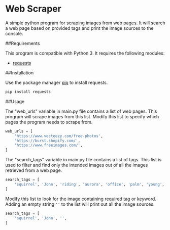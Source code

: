 # Web Scraper

A simple python program for scraping images from web pages. It will search a web page based on provided tags and print the image sources to the console.

##Requirements

This program is compatible with Python 3. It requires the following modules:

 * [requests](https://pypi.org/project/requests/)

##Installation

Use the package manager [pip](https://pip.pypa.io/en/stable/) to install requests. 
```bash
pip install requests
```

##Usage

The "web_urls" variable in main.py file contains a list of web pages. This program will scrape images from this list. Modify this list to specify which pages the program needs to scrape from. 
```python
web_urls = [
    'https://www.vecteezy.com/free-photos',
    'https://burst.shopify.com/',
    'https://www.freeimages.com/',
]
```
The "search_tags" variable in main.py file contains a list of tags. This list is used to filter and find only the intended images out of all the images retrieved from a web page. 

```python
search_tags = [
    'squirrel', 'John', 'riding', 'aurora', 'office', 'palm', 'young', 'works', 
]
```
Modify this list to look for the image containing required tag or keyword. Adding an empty string `''` to the list will print out all the image sources.

```python
search_tags = [
    'squirrel', 'John', '', 
]
```